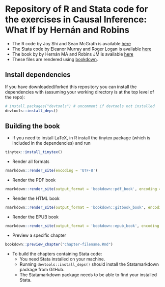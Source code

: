 # Repository of R and Stata code for the exercises in Causal Inference: What If by Hernán and Robins

- The R code by Joy Shi and Sean McGrath is available [here](https://cdn1.sph.harvard.edu/wp-content/uploads/sites/1268/1268/20/Rcode_CIpart2.zip)
- The Stata code by Eleanor Murray and Roger Logan is available [here](https://cdn1.sph.harvard.edu/wp-content/uploads/sites/1268/2019/11/stata_part2.zip) 
- The book by by Hernán MA and Robins JM is available [here](https://www.hsph.harvard.edu/miguel-hernan/causal-inference-book/) 
- These files are rendered using [bookdown](https://bookdown.org/).

## Install dependencies
If you have downloaded/forked this repository you can install the dependencies with (assuming your working directory is at the top level of the repo):
```r
# install.packages("devtools") # uncomment if devtools not installed
devtools::install_deps()
```

## Building the book

- If you need to install LaTeX, in R install the tinytex package (which is included in the dependencies) and run
``` r
tinytex::install_tinytex()
```

- Render all formats
```r
rmarkdown::render_site(encoding = 'UTF-8')
```

- Render the PDF book
``` r
rmarkdown::render_site(output_format = 'bookdown::pdf_book', encoding = 'UTF-8')
```

- Render the HTML book
``` r
rmarkdown::render_site(output_format = 'bookdown::gitbook_book', encoding = 'UTF-8')
```

- Render the EPUB book
```r
rmarkdown::render_site(output_format = 'bookdown::epub_book', encoding = 'UTF-8')
```

- Preview a specific chapter
``` r
bookdown::preview_chapter("chapter-filename.Rmd")
```

- To build the chapters containing Stata code:
  - You need Stata installed on your machine.
  - Running `devtools::install_deps()` should install the Statamarkdown package from GitHub.
  - The Statamarkdown package needs to be able to find your installed Stata.